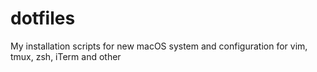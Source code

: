 # dotfiles
My installation scripts for new macOS system and configuration for vim, tmux, zsh, iTerm and other
